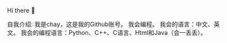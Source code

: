 Hi there 👋

<!--
**lichenyichay/lichenyichay** is a ✨ _special_ ✨ repository because its `README.md` (this file) appears on your GitHub profile.

Here are some ideas to get you started:

- 🔭 I’m currently working on ...
- 🌱 I’m currently learning ...
- 👯 I’m looking to collaborate on ...
- 🤔 I’m looking for help with ...
- 💬 Ask me about ...
- 📫 How to reach me: ...
- 😄 Pronouns: ...
- ⚡ Fun fact: ...
-->
自我介绍:
我是chay，这是我的Github账号。
我会编程。
我会的语言：中文、英文。
我会的编程语言：Python、C++、C语言、Html和Java（会一丢丢）。
